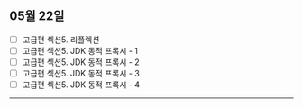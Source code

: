 ## 05월 22일

- [ ] 고급편 섹션5. 리플렉션
- [ ] 고급편 섹션5. JDK 동적 프록시 - 1
- [ ] 고급편 섹션5. JDK 동적 프록시 - 2
- [ ] 고급편 섹션5. JDK 동적 프록시 - 3
- [ ] 고급편 섹션5. JDK 동적 프록시 - 4

---
